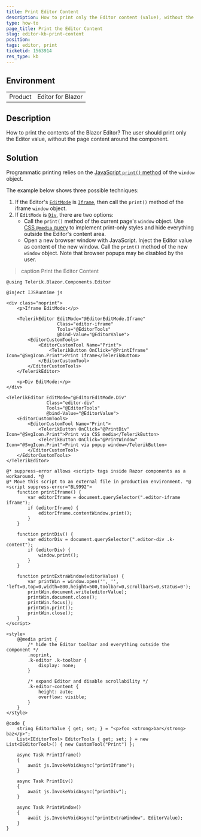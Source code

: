 ```yaml
---
title: Print Editor Content
description: How to print only the Editor content (value), without the rest of the web page.
type: how-to
page_title: Print the Editor Content
slug: editor-kb-print-content
position: 
tags: editor, print
ticketid: 1563914
res_type: kb
---
```


## Environment

<table>
    <tbody>
        <tr>
            <td>Product</td>
            <td>Editor for Blazor</td>
        </tr>
    </tbody>
</table>


## Description

How to print the contents of the Blazor Editor? The user should print only the Editor value, without the page content around the component.


## Solution

Programmatic printing relies on the [JavaScript `print()` method](https://developer.mozilla.org/en-US/docs/Web/API/Window/print) of the `window` object.

The example below shows three possible techniques:

1. If the Editor's [`EditMode`](slug:editor-edit-modes-overview) is [`Iframe`](slug:editor-edit-modes-iframe), then call the `print()` method of the iframe `window` object.
1. If `EditMode` is [`Div`](slug:editor-edit-modes-div), there are two options:
    * Call the `print()` method of the current page's `window` object. Use [CSS `@media` query](https://developer.mozilla.org/en-US/docs/Web/CSS/@media) to implement print-only styles and hide everything outside the Editor's content area.
    * Open a new browser window with JavaScript. Inject the Editor value as content of the new window. Call the `print()` method of the new `window` object. Note that browser popups may be disabled by the user.

>caption Print the Editor Content

````RAZOR
@using Telerik.Blazor.Components.Editor

@inject IJSRuntime js

<div class="noprint">
    <p>Iframe EditMode:</p>

    <TelerikEditor EditMode="@EditorEditMode.Iframe"
                   Class="editor-iframe"
                   Tools="@EditorTools"
                   @bind-Value="@EditorValue">
        <EditorCustomTools>
            <EditorCustomTool Name="Print">
                <TelerikButton OnClick="@PrintIframe" Icon="@SvgIcon.Print">Print iframe</TelerikButton>
            </EditorCustomTool>
        </EditorCustomTools>
    </TelerikEditor>

    <p>Div EditMode:</p>
</div>

<TelerikEditor EditMode="@EditorEditMode.Div"
               Class="editor-div"
               Tools="@EditorTools"
               @bind-Value="@EditorValue">
    <EditorCustomTools>
        <EditorCustomTool Name="Print">
            <TelerikButton OnClick="@PrintDiv" Icon="@SvgIcon.Print">Print via CSS media</TelerikButton>
            <TelerikButton OnClick="@PrintWindow" Icon="@SvgIcon.Print">Print via popup window</TelerikButton>
        </EditorCustomTool>
    </EditorCustomTools>
</TelerikEditor>

@* suppress-error allows <script> tags inside Razor components as a workaround. *@
@* Move this script to an external file in production environment. *@
<script suppress-error="BL9992">
    function printIframe() {
        var editorIframe = document.querySelector(".editor-iframe iframe");
        if (editorIframe) {
            editorIframe.contentWindow.print();
        }
    }

    function printDiv() {
        var editorDiv = document.querySelector(".editor-div .k-content");
        if (editorDiv) {
            window.print();
        }
    }

    function printExtraWindow(editorValue) {
        var printWin = window.open('', '', 'left=0,top=0,width=800,height=500,toolbar=0,scrollbars=0,status=0');
        printWin.document.write(editorValue);
        printWin.document.close();
        printWin.focus();
        printWin.print();
        printWin.close();
    }
</script>

<style>
    @@media print {
        /* hide the Editor toolbar and everything outside the component */
        .noprint,
        .k-editor .k-toolbar {
            display: none;
        }

        /* expand Editor and disable scrollability */
        .k-editor-content {
            height: auto;
            overflow: visible;
        }
    }
</style>

@code {
    string EditorValue { get; set; } = "<p>foo <strong>bar</strong> baz</p>";
    List<IEditorTool> EditorTools { get; set; } = new List<IEditorTool>() { new CustomTool("Print") };

    async Task PrintIframe()
    {
        await js.InvokeVoidAsync("printIframe");
    }

    async Task PrintDiv()
    {
        await js.InvokeVoidAsync("printDiv");
    }

    async Task PrintWindow()
    {
        await js.InvokeVoidAsync("printExtraWindow", EditorValue);
    }
}
````
